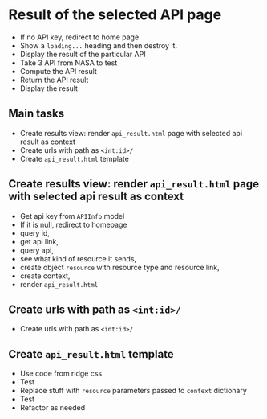 # Result of the selected API page

- If no API key, redirect to home page
- Show a `loading...` heading and then destroy it.
- Display the result of the particular API
- Take 3 API from NASA to test
- Compute the API result
- Return the API result
- Display the result

## Main tasks

- Create results view: render `api_result.html` page with selected api result as context
- Create urls with path as `<int:id>/`
- Create `api_result.html` template

## Create results view: render `api_result.html` page with selected api result as context

- Get api key from `APIInfo` model
- If it is null, redirect to homepage
- query id,
- get api link,
- query api,
- see what kind of resource it sends,
- create object `resource` with resource type and resource  link,
- create context,
- render `api_result.html`

## Create urls with path as `<int:id>/`

- Create urls with path as `<int:id>/`

## Create `api_result.html` template

- Use code from ridge css
- Test
- Replace stuff with `resource` parameters passed to `context` dictionary
- Test
- Refactor as needed

